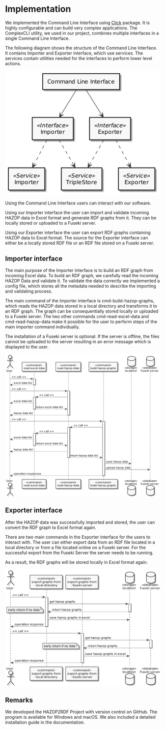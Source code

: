 # Implementation
    
We implemented the Command Line Interface using [Click](https://click.palletsprojects.com/en/8.0.x/) package. It is highly configurable and can build very complex applications. The ComplexCLI utility, we used in our project, combines multiple interfaces in a single Command Line Interface.

The following diagram shows the structure of the Command Line Interface. It contains Importer and Exporter interface, which use services. The services contain utilities needed for the interfaces to perform lower level actions.

![Structure of Command Line Interface](plantuml/cli_structure.png)

Using the Command Line Interface users can interact with our software.
     
Using our Importer interface the user can import and validate incoming HAZOP data in Excel format and generate RDF graphs from it. They can be locally stored or uploaded to a Fuseki server.
     
Using our Exporter interface the user can export RDF graphs containing HAZOP data to Excel format. The source for the Exporter interface can either be a locally stored RDF file or an RDF file stored on a Fuseki server.
    
## Importer interface
    
The main purpose of the Importer interface is to build an RDF graph from incoming Excel data. To build an RDF graph, we carefully read the incoming HAZOP Data and validate it. To validate the data correctly we implemented a config file, which stores all the metadata needed to describe the importing and validating process.

The main command of the Importer interface is cmd-build-hazop-graphs, which reads the HAZOP data stored in a local directory and transforms it to an RDF graph. The graph can be consequentially stored locally or uploaded to a Fuseki server. The two other commands cmd-read-excel-data and cmd-read-hazop-data make it possible for the user to perform steps of the main importer command individually.

The installation of a Fuseki server is optional. If the server is offline, the files cannot be uploaded to the server resulting in an error message which is displayed to the user.

![Sequence diagram of Importer interface](plantuml/sequence_importer.png)

## Exporter interface

After the HAZOP data was successfully imported and stored, the user can convert the RDF graph to Excel format again.

There are two main commands in the Exporter interface for the users to interact with. The user can either export data from an RDF file located in a local directory or from a file located online on a Fuseki server. For the successful export from the Fuseki Server the server needs to be running.

As a result, the RDF graphs will be stored locally in Excel format again.

![Sequence diagram of Exporter interface](plantuml/sequence_exporter.png)
    
## Remarks

We developed the HAZOP2RDF Project with version control on GitHub. The program is available for Windows and macOS. We also included a detailed installation guide in the documentation.
